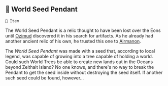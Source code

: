 ## 🌱 World Seed Pendant

`📜 Item`

The World Seed Pendant is a relic thought to have been lost over the Eons until [Ozimud](../refs/ozimud.md) discovered it in his search for artifacts. As he already had another ancient relic of his own, he trusted this one to [Airmanon](../refs/airmanon.md).

The _World Seed Pendant_ was made with a seed that, according to local legend, was capable of growing into a tree capable of holding a world. Could such World Trees be able to create new lands out in the Oceans beyond Zeithalt Island? No one knows, and there's no way to break the Pendant to get the seed inside without destroying the seed itself. If another such seed could be found, however...

<!---
keywords: airmanon, ozimud
aliases: 
-->